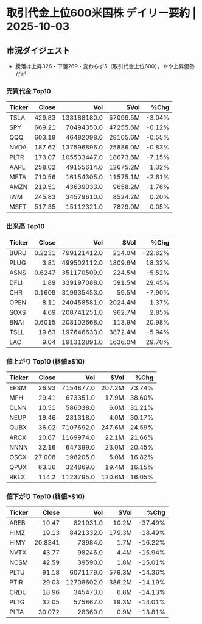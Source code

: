 # 取引代金上位600米国株 デイリー要約 | 2025-10-03

## 市況ダイジェスト
- 騰落は上昇326・下落269・変わらず5（取引代金上位600）。やや上昇優勢だが

### 売買代金 Top10
| Ticker | Close | Vol | $Vol | %Chg |
|---|---:|---:|---:|---:|
| TSLA | 429.83 | 133188180.0 | 57099.5M | -3.04% |
| SPY | 669.21 | 70494350.0 | 47255.6M | -0.12% |
| QQQ | 603.18 | 46482098.0 | 28105.6M | -0.55% |
| NVDA | 187.62 | 137596896.0 | 25886.0M | -0.83% |
| PLTR | 173.07 | 105533447.0 | 18673.6M | -7.15% |
| AAPL | 258.02 | 49155614.0 | 12675.2M | 1.32% |
| META | 710.56 | 16154305.0 | 11575.1M | -2.61% |
| AMZN | 219.51 | 43639033.0 | 9658.2M | -1.76% |
| IWM | 245.83 | 34579610.0 | 8524.2M | 0.20% |
| MSFT | 517.35 | 15112321.0 | 7829.0M | 0.05% |


### 出来高 Top10
| Ticker | Close | Vol | $Vol | %Chg |
|---|---:|---:|---:|---:|
| BURU | 0.2231 | 799121412.0 | 214.0M | -22.62% |
| PLUG | 3.81 | 499502112.0 | 1809.6M | 18.32% |
| ASNS | 0.6247 | 351170509.0 | 224.5M | -5.52% |
| DFLI | 1.89 | 339197088.0 | 591.5M | 29.45% |
| CHR | 0.1609 | 319935453.0 | 59.5M | -7.90% |
| OPEN | 8.11 | 240458581.0 | 2024.4M | 1.37% |
| SOXS | 4.69 | 208741251.0 | 962.7M | 2.85% |
| BNAI | 0.6015 | 208102668.0 | 113.9M | 20.98% |
| TSLL | 19.63 | 197646633.0 | 3872.4M | -5.94% |
| LAC | 9.04 | 191312891.0 | 1636.0M | 29.70% |


### 値上がり Top10 (終値≥$10)
| Ticker | Close | Vol | $Vol | %Chg |
|---|---:|---:|---:|---:|
| EPSM | 26.93 | 7154877.0 | 207.2M | 73.74% |
| MFH | 29.41 | 673351.0 | 17.9M | 38.60% |
| CLNN | 10.51 | 586038.0 | 6.0M | 31.21% |
| NEUP | 19.46 | 231318.0 | 4.0M | 30.17% |
| QUBX | 36.02 | 7107692.0 | 247.6M | 24.59% |
| ARCX | 20.67 | 1169974.0 | 22.1M | 21.66% |
| NNNN | 32.16 | 647399.0 | 23.0M | 20.45% |
| OSCX | 27.008 | 198205.0 | 5.0M | 16.82% |
| QPUX | 63.36 | 324869.0 | 19.4M | 16.15% |
| RKLX | 114.2 | 1123795.0 | 120.6M | 16.05% |


### 値下がり Top10 (終値≥$10)
| Ticker | Close | Vol | $Vol | %Chg |
|---|---:|---:|---:|---:|
| AREB | 10.47 | 821931.0 | 10.2M | -37.49% |
| HIMZ | 19.13 | 8421332.0 | 179.3M | -18.49% |
| HIMY | 20.8341 | 73984.0 | 1.7M | -16.22% |
| NVTX | 43.77 | 98246.0 | 4.4M | -15.94% |
| NCSM | 42.59 | 39590.0 | 1.8M | -15.01% |
| PLTU | 91.18 | 6071179.0 | 579.3M | -14.36% |
| PTIR | 29.03 | 12708602.0 | 386.2M | -14.19% |
| CRDU | 18.96 | 345473.0 | 6.8M | -14.13% |
| PLTG | 32.05 | 575867.0 | 19.3M | -14.01% |
| PLTA | 30.072 | 28360.0 | 0.9M | -13.81% |

